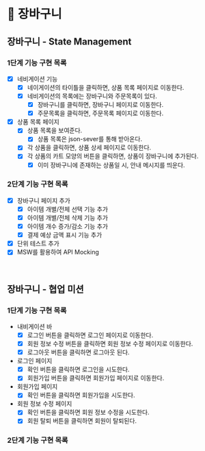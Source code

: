 # 🛒 장바구니

## 장바구니 - State Management

### 1단계 기능 구현 목록

- [x] 네비게이션 기능
  - [x] 네이게이션의 타이틀을 클릭하면, 상품 목록 페이지로 이동한다.
  - [x] 네비게이션의 목록에는 장바구니와 주문목록이 있다.
    - [x] 장바구니를 클릭하면, 장바구니 페이지로 이동한다.
    - [x] 주문목록을 클릭하면, 주문목록 페이지로 이동한다.
- [x] 상품 목록 페이지
  - [x] 상품 목록을 보여준다.
    - [x] 상품 목록은 json-sever를 통해 받아온다.
  - [x] 각 상품을 클릭하면, 상품 상세 페이지로 이동한다.
  - [x] 각 상품의 카트 모양의 버튼을 클릭하면, 상품이 장바구니에 추가된다.
    - [x] 이미 장바구니에 존재하는 상품일 시, 안내 메시지를 띄운다.

### 2단계 기능 구현 목록

- [x] 장바구니 페이지 추가
  - [x] 아이템 개별/전체 선택 기능 추가
  - [x] 아이템 개별/전체 삭제 기능 추가
  - [x] 아이템 개수 증가/감소 기능 추가
  - [x] 결제 예상 금액 표시 기능 추가
- [x] 단위 테스트 추가
- [x] MSW를 활용하여 API Mocking

<br>

## 장바구니 - 협업 미션

### 1단계 기능 구현 목록

- 내비게이션 바
  - [x] 로그인 버튼을 클릭하면 로그인 페이지로 이동한다.
  - [x] 회원 정보 수정 버튼을 클릭하면 회원 정보 수정 페이지로 이동한다.
  - [x] 로그아웃 버튼을 클릭하면 로그아웃 된다.
- 로그인 페이지
  - [x] 확인 버튼을 클릭하면 로그인을 시도한다.
  - [x] 회원가입 버튼을 클릭하면 회원가입 페이지로 이동한다.
- 회원가입 페이지
  - [x] 확인 버튼을 클릭하면 회원가입을 시도한다.
- 회원 정보 수정 페이지
  - [x] 확인 버튼을 클릭하면 회원 정보 수정을 시도한다.
  - [x] 회원 탈퇴 버튼을 클릭하면 회원이 탈퇴된다.

### 2단계 기능 구현 목록
